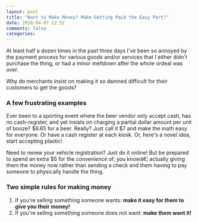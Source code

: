 ```yaml
---
layout: post
title: "Want to Make Money? Make Getting Paid the Easy Part!"
date: 2010-04-07 12:52
comments: false
categories:
---
```

At least half a dozen times in the past three days I've been so annoyed
by the payment process for various goods and/or services that I either
didn't purchase the thing, or had a minor meltdown after the whole
ordeal was over.

Why do merchants insist on making it so damned difficult for their
customers to get the goods?

### A few frustrating examples

Ever been to a sporting event where the beer vendor only accept cash,
has no cash-register, and yet insists on charging a partial dollar
amount per unit of booze? $6.65 for a beer. Really? Just call it $7
and make the math easy for everyone. Or have a cash register at each
kiosk. Or, here's a novel idea, start accepting plastic!

Need to renew your vehicle registration? Just do it online! But be
prepared to spend an extra $5 for the *convenience* of, you knowâ€¦
actually giving them the money now rather than sending a check and them
having to pay someone to physically handle the thing.

### Two simple rules for making money

 1. If you're selling something someone wants: **make it easy for them to
give you their money!**
 2. If you're selling something someone does not want: **make them want
it!**
